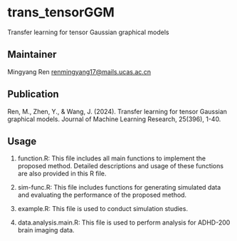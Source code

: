 # trans_tensorGGM
Transfer learning for tensor Gaussian graphical models


Maintainer
-------
Mingyang Ren  <renmingyang17@mails.ucas.ac.cn>


Publication
-------
Ren, M., Zhen, Y., & Wang, J. (2024). Transfer learning for tensor Gaussian graphical models. Journal of Machine Learning Research, 25(396), 1-40.


Usage
-------
1.	function.R: This file includes all main functions to implement the proposed method. Detailed descriptions and usage of these functions are also provided in this R file.

2.	sim-func.R: This file includes functions for generating simulated data and evaluating the performance of the proposed method.

3.	example.R: This file is used to conduct simulation studies.

4.	data.analysis.main.R: This file is used to perform analysis for ADHD-200 brain imaging data.

